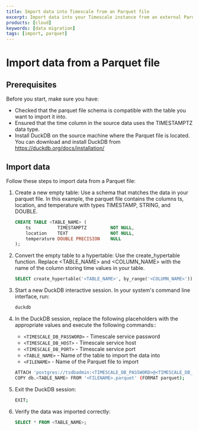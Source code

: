 ```yaml
---
title: Import data into Timescale from an Parquet file
excerpt: Import data into your Timescale instance from an external Parquet file
products: [cloud]
keywords: [data migration]
tags: [import, parquet]
---
```


# Import data from a Parquet file

## Prerequisites

Before you start, make sure you have:

- Checked that the parquet file schema is compatible with the table you want to import it into.
- Ensured that the time  column in the source data uses the TIMESTAMPTZ  data type.
- Install DuckDB on the source machine where the Parquet file is located. You can download 
  and install DuckDB from https://duckdb.org/docs/installation/

## Import data

Follow these steps to import data from a Parquet file:

1.  Create a new empty table: Use a schema that matches the data in your parquet file. In this example, the parquet file contains the columns ts, location, and temperature with types 
    TIMESTAMP, STRING, and DOUBLE.

    ```sql
    CREATE TABLE <TABLE_NAME> (
        ts          TIMESTAMPTZ         NOT NULL,
        location    TEXT                NOT NULL,
        temperature DOUBLE PRECISION    NULL
    );
    ```

2.  Convert the empty table to a hypertable: Use the create_hypertable function. 
    Replace <TABLE_NAME> and <COLUMN_NAME> with the name of the column storing time values in your table.

    ```sql
    SELECT create_hypertable('<TABLE_NAME>', by_range('<COLUMN_NAME>'))
    ```

3.  Start a new DuckDB interactive session. In your system's command line interface, run:

    ```bash
    duckdb
    ```

4.  In the DuckDB session, replace the following placeholders with the appropriate values 
    and execute the following commands::

    - `<TIMESCALE_DB_PASSWORD>` - Timescale service password
    - `<TIMESCALE_DB_HOST>` - Timescale service host
    - `<TIMESCALE_DB_PORT>` - Timescale service port
    - `<TABLE_NAME>` - Name of the table to import the data into
    - `<FILENAME>` - Name of the Parquet file to import
  

    ```bash
    ATTACH 'postgres://tsdbadmin:<TIMESCALE_DB_PASSWORD>@<TIMESCALE_DB_HOST>:<TIMESCALE_DB_PORT>/tsdb?sslmode=require' AS db (type postgres);
    COPY db.<TABLE_NAME> FROM '<FILENAME>.parquet' (FORMAT parquet);
    ```

5. Exit the DuckDB session:

    ```bash
    EXIT;
    ```

6. Verify the data was imported correctly:

    ```sql
    SELECT * FROM <TABLE_NAME>;
    ```

